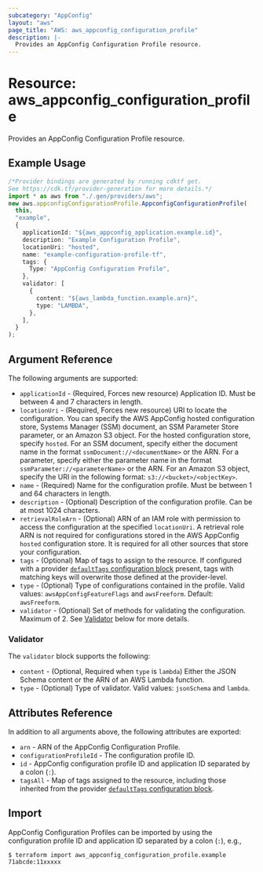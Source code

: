 ```yaml
---
subcategory: "AppConfig"
layout: "aws"
page_title: "AWS: aws_appconfig_configuration_profile"
description: |-
  Provides an AppConfig Configuration Profile resource.
---
```


# Resource: aws\_appconfig\_configuration\_profile

Provides an AppConfig Configuration Profile resource.

## Example Usage

```typescript
/*Provider bindings are generated by running cdktf get.
See https://cdk.tf/provider-generation for more details.*/
import * as aws from "./.gen/providers/aws";
new aws.appconfigConfigurationProfile.AppconfigConfigurationProfile(
  this,
  "example",
  {
    applicationId: "${aws_appconfig_application.example.id}",
    description: "Example Configuration Profile",
    locationUri: "hosted",
    name: "example-configuration-profile-tf",
    tags: {
      Type: "AppConfig Configuration Profile",
    },
    validator: [
      {
        content: "${aws_lambda_function.example.arn}",
        type: "LAMBDA",
      },
    ],
  }
);

```

## Argument Reference

The following arguments are supported:

* `applicationId` - (Required, Forces new resource) Application ID. Must be between 4 and 7 characters in length.
* `locationUri` - (Required, Forces new resource) URI to locate the configuration. You can specify the AWS AppConfig hosted configuration store, Systems Manager (SSM) document, an SSM Parameter Store parameter, or an Amazon S3 object. For the hosted configuration store, specify `hosted`. For an SSM document, specify either the document name in the format `ssmDocument://<documentName>` or the ARN. For a parameter, specify either the parameter name in the format `ssmParameter://<parameterName>` or the ARN. For an Amazon S3 object, specify the URI in the following format: `s3://<bucket>/<objectKey>`.
* `name` - (Required) Name for the configuration profile. Must be between 1 and 64 characters in length.
* `description` - (Optional) Description of the configuration profile. Can be at most 1024 characters.
* `retrievalRoleArn` - (Optional) ARN of an IAM role with permission to access the configuration at the specified `locationUri`. A retrieval role ARN is not required for configurations stored in the AWS AppConfig `hosted` configuration store. It is required for all other sources that store your configuration.
* `tags` - (Optional) Map of tags to assign to the resource. If configured with a provider [`defaultTags` configuration block](https://registry.terraform.io/providers/hashicorp/aws/latest/docs#default_tags-configuration-block) present, tags with matching keys will overwrite those defined at the provider-level.
* `type` - (Optional) Type of configurations contained in the profile. Valid values: `awsAppConfigFeatureFlags` and `awsFreeform`.  Default: `awsFreeform`.
* `validator` - (Optional) Set of methods for validating the configuration. Maximum of 2. See [Validator](#validator) below for more details.

### Validator

The `validator` block supports the following:

* `content` - (Optional, Required when `type` is `lambda`) Either the JSON Schema content or the ARN of an AWS Lambda function.
* `type` - (Optional) Type of validator. Valid values: `jsonSchema` and `lambda`.

## Attributes Reference

In addition to all arguments above, the following attributes are exported:

* `arn` - ARN of the AppConfig Configuration Profile.
* `configurationProfileId` - The configuration profile ID.
* `id` - AppConfig configuration profile ID and application ID separated by a colon (`:`).
* `tagsAll` - Map of tags assigned to the resource, including those inherited from the provider [`defaultTags` configuration block](https://registry.terraform.io/providers/hashicorp/aws/latest/docs#default_tags-configuration-block).

## Import

AppConfig Configuration Profiles can be imported by using the configuration profile ID and application ID separated by a colon (`:`), e.g.,

```console
$ terraform import aws_appconfig_configuration_profile.example 71abcde:11xxxxx
```
